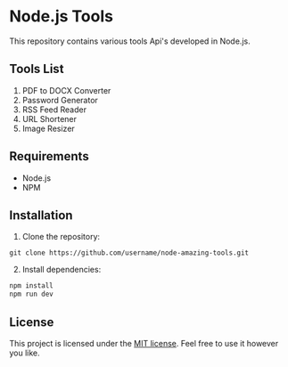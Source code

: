 # Node.js Tools

This repository contains various tools Api's developed in Node.js.

## Tools List

1. PDF to DOCX Converter
2. Password Generator
3. RSS Feed Reader
4. URL Shortener
5. Image Resizer

## Requirements

- Node.js
- NPM

## Installation

1. Clone the repository:

`git clone https://github.com/username/node-amazing-tools.git`

2. Install dependencies:

```bash
npm install
npm run dev
```

## License

This project is licensed under the [MIT license](https://opensource.org/licenses/MIT). Feel free to use it however you like.